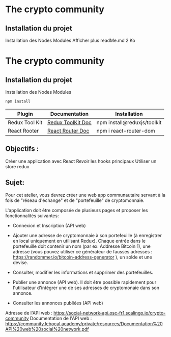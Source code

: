 # The crypto community

## Installation du projet

Installation des Nodes Modules
Afficher plus
readMe.md
2 Ko
﻿
# The crypto community

## Installation du projet

Installation des Nodes Modules

```sh
npm install
```

| Plugin | Documentation | Installation |
| ------ | ------------- | ------------ |
| Redux Tool Kit | [Redux ToolKit Doc](https://react-redux.js.org/) | npm install@reduxjs/toolkit |
| React Rooter | [React Router Doc](https://reactrouter.com/en/main) | npm i react-router-dom |


## Objectifs :

Créer une application avec React
Revoir les hooks principaux
Utiliser un store redux

## Sujet:

Pour cet atelier, vous devrez créer une web app communautaire servant à la fois de "réseau d'échange" et de "portefeuille" de cryptomonnaie.


L'application doit être composée de plusieurs pages et proposer les fonctionnalités suivantes:

- Connexion et Inscription (API web)

- Ajouter une adresse de cryptomonnaie à son portefeuille (à enregistrer en local uniquement en utilisant Redux). Chaque entrée dans le portefeuille doit contenir un nom (par ex: Addresse Bitcoin 1), une adresse (vous pouvez utiliser ce générateur de fausses adresses : https://randommer.io/bitcoin-address-generator ), un solde et une devise.

- Consulter, modifier les informations et supprimer des portefeuilles.

- Publier une annonce (API web). Il doit être possible rapidement pour l'utilisateur d'intégrer une de ses adresses de cryptomonaie dans son annonce.

- Consulter les annonces publiées (API web)


Adresse de l'API web : https://social-network-api.osc-fr1.scalingo.io/crypto-community
Documentation de l'API web : https://community.lebocal.academy/private/resources/Documentation%20API%20web%20social%20network.pdf
